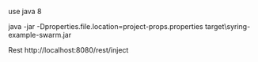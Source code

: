 use java 8

java -jar -Dproperties.file.location=project-props.properties target\syring-example-swarm.jar

Rest
http://localhost:8080/rest/inject